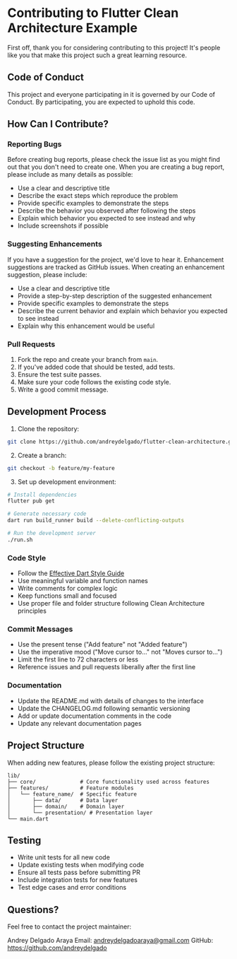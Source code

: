 # Contributing to Flutter Clean Architecture Example

First off, thank you for considering contributing to this project! It's people like you that make this project such a great learning resource.

## Code of Conduct

This project and everyone participating in it is governed by our Code of Conduct. By participating, you are expected to uphold this code.

## How Can I Contribute?

### Reporting Bugs

Before creating bug reports, please check the issue list as you might find out that you don't need to create one. When you are creating a bug report, please include as many details as possible:

- Use a clear and descriptive title
- Describe the exact steps which reproduce the problem
- Provide specific examples to demonstrate the steps
- Describe the behavior you observed after following the steps
- Explain which behavior you expected to see instead and why
- Include screenshots if possible

### Suggesting Enhancements

If you have a suggestion for the project, we'd love to hear it. Enhancement suggestions are tracked as GitHub issues. When creating an enhancement suggestion, please include:

- Use a clear and descriptive title
- Provide a step-by-step description of the suggested enhancement
- Provide specific examples to demonstrate the steps
- Describe the current behavior and explain which behavior you expected to see instead
- Explain why this enhancement would be useful

### Pull Requests

1. Fork the repo and create your branch from `main`.
2. If you've added code that should be tested, add tests.
3. Ensure the test suite passes.
4. Make sure your code follows the existing code style.
5. Write a good commit message.

## Development Process

1. Clone the repository:

```bash
git clone https://github.com/andreydelgado/flutter-clean-architecture.git
```

2. Create a branch:

```bash
git checkout -b feature/my-feature
```

3. Set up development environment:

```bash
# Install dependencies
flutter pub get

# Generate necessary code
dart run build_runner build --delete-conflicting-outputs

# Run the development server
./run.sh
```

### Code Style

- Follow the [Effective Dart Style Guide](https://dart.dev/guides/language/effective-dart/style)
- Use meaningful variable and function names
- Write comments for complex logic
- Keep functions small and focused
- Use proper file and folder structure following Clean Architecture principles

### Commit Messages

- Use the present tense ("Add feature" not "Added feature")
- Use the imperative mood ("Move cursor to..." not "Moves cursor to...")
- Limit the first line to 72 characters or less
- Reference issues and pull requests liberally after the first line

### Documentation

- Update the README.md with details of changes to the interface
- Update the CHANGELOG.md following semantic versioning
- Add or update documentation comments in the code
- Update any relevant documentation pages

## Project Structure

When adding new features, please follow the existing project structure:

```
lib/
├── core/              # Core functionality used across features
├── features/          # Feature modules
│   └── feature_name/  # Specific feature
│       ├── data/      # Data layer
│       ├── domain/    # Domain layer
│       └── presentation/ # Presentation layer
└── main.dart
```

## Testing

- Write unit tests for all new code
- Update existing tests when modifying code
- Ensure all tests pass before submitting PR
- Include integration tests for new features
- Test edge cases and error conditions

## Questions?

Feel free to contact the project maintainer:

Andrey Delgado Araya
Email: andreydelgadoaraya@gmail.com
GitHub: https://github.com/andreydelgado
